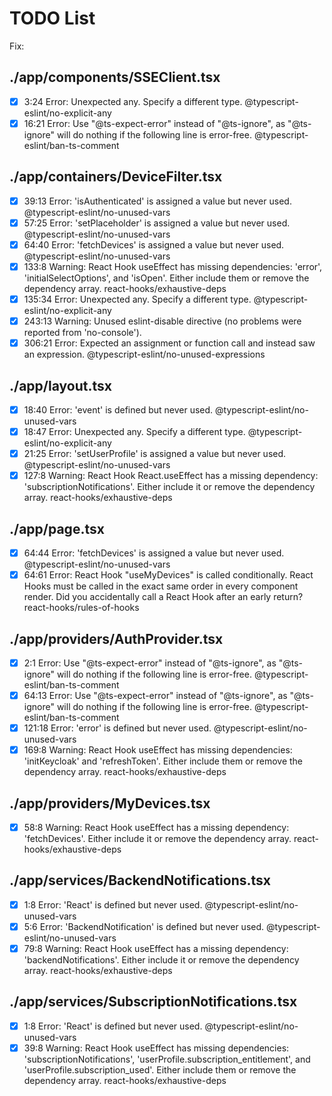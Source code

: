 # TODO List

Fix:

## ./app/components/SSEClient.tsx
- [X] 3:24  Error: Unexpected any. Specify a different type.  @typescript-eslint/no-explicit-any
- [X] 16:21  Error: Use "@ts-expect-error" instead of "@ts-ignore", as "@ts-ignore" will do nothing if the following line is error-free.  @typescript-eslint/ban-ts-comment

## ./app/containers/DeviceFilter.tsx
- [X] 39:13  Error: 'isAuthenticated' is assigned a value but never used.  @typescript-eslint/no-unused-vars
- [X] 57:25  Error: 'setPlaceholder' is assigned a value but never used.  @typescript-eslint/no-unused-vars
- [X] 64:40  Error: 'fetchDevices' is assigned a value but never used.  @typescript-eslint/no-unused-vars
- [X] 133:8  Warning: React Hook useEffect has missing dependencies: 'error', 'initialSelectOptions', and 'isOpen'. Either include them or remove the dependency array.  react-hooks/exhaustive-deps
- [X] 135:34  Error: Unexpected any. Specify a different type.  @typescript-eslint/no-explicit-any
- [X] 243:13  Warning: Unused eslint-disable directive (no problems were reported from 'no-console').
- [X] 306:21  Error: Expected an assignment or function call and instead saw an expression.  @typescript-eslint/no-unused-expressions

## ./app/layout.tsx
- [X] 18:40  Error: 'event' is defined but never used.  @typescript-eslint/no-unused-vars
- [X] 18:47  Error: Unexpected any. Specify a different type.  @typescript-eslint/no-explicit-any
- [X] 21:25  Error: 'setUserProfile' is assigned a value but never used.  @typescript-eslint/no-unused-vars
- [X] 127:8  Warning: React Hook React.useEffect has a missing dependency: 'subscriptionNotifications'. Either include it or remove the dependency array.  react-hooks/exhaustive-deps

## ./app/page.tsx
- [X] 64:44  Error: 'fetchDevices' is assigned a value but never used.  @typescript-eslint/no-unused-vars
- [X] 64:61  Error: React Hook "useMyDevices" is called conditionally. React Hooks must be called in the exact same order in every component render. Did you accidentally call a React Hook after an early return?  react-hooks/rules-of-hooks

## ./app/providers/AuthProvider.tsx
- [X] 2:1  Error: Use "@ts-expect-error" instead of "@ts-ignore", as "@ts-ignore" will do nothing if the following line is error-free.  @typescript-eslint/ban-ts-comment
- [X] 64:13  Error: Use "@ts-expect-error" instead of "@ts-ignore", as "@ts-ignore" will do nothing if the following line is error-free.  @typescript-eslint/ban-ts-comment
- [X] 121:18  Error: 'error' is defined but never used.  @typescript-eslint/no-unused-vars
- [X] 169:8  Warning: React Hook useEffect has missing dependencies: 'initKeycloak' and 'refreshToken'. Either include them or remove the dependency array.  react-hooks/exhaustive-deps

## ./app/providers/MyDevices.tsx
- [X] 58:8  Warning: React Hook useEffect has a missing dependency: 'fetchDevices'. Either include it or remove the dependency array.  react-hooks/exhaustive-deps

## ./app/services/BackendNotifications.tsx
- [X] 1:8  Error: 'React' is defined but never used.  @typescript-eslint/no-unused-vars
- [X] 5:6  Error: 'BackendNotification' is defined but never used.  @typescript-eslint/no-unused-vars
- [X] 79:8  Warning: React Hook useEffect has a missing dependency: 'backendNotifications'. Either include it or remove the dependency array.  react-hooks/exhaustive-deps

## ./app/services/SubscriptionNotifications.tsx
- [X] 1:8  Error: 'React' is defined but never used.  @typescript-eslint/no-unused-vars
- [X] 39:8  Warning: React Hook useEffect has missing dependencies: 'subscriptionNotifications', 'userProfile.subscription_entitlement', and 'userProfile.subscription_used'. Either include them or remove the dependency array.  react-hooks/exhaustive-deps